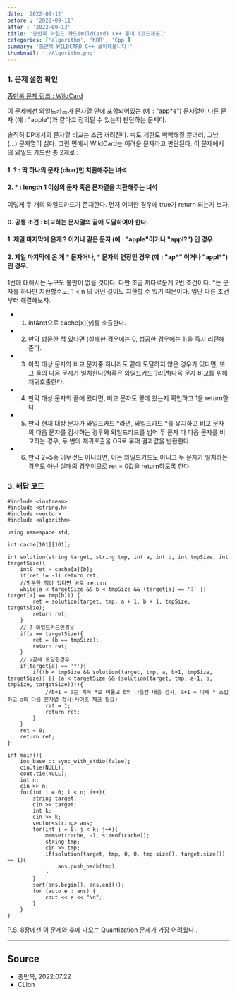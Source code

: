 ```yaml
---
date: '2022-09-12'
before : '2022-09-11'
after : '2022-09-13'
title: '종만북 와일드 카드(WildCard) C++ 풀이 (코드제공)'
categories: ['algorithm', 'KOR', 'Cpp']
summary: '종만북 WILDCARD C++ 풀이해봅니다!'
thumbnail: './Algorithm.png'
---
```


### 1. 문제 설정 확인

[종만북 문제 링크 : WildCard](<https://algospot.com/judge/problem/read/WILDCARD>)


이 문제에선 와일드카드가 문자열 안에 포함되어있는 (예 : "app*e") 문자열이 다른 문자 (예 : "apple")과 같다고 정의될 수 있는지 판단하는 문제다.


솔직히 DP에서의 문자열 비교는 조금 꺼려진다. 속도 제한도 빡빡해질 뿐더러, 그냥 (...) 문자열이 싫다. 그런 면에서 WildCard는 어려운 문제라고 판단된다. 이 문제에서의 와일드 카드란 총 2개로 :


#### 1. ? : 딱 하나의 문자 (char)만 치환해주는 녀석
#### 2. * : length 1 이상의 문자 혹은 문자열을 치환해주는 녀석


이렇게 두 개의 와일드카드가 존재한다. 먼저 어떠한 경우에 true가 return 되는지 보자.


#### 0. 공통 조건 : 비교하는 문자열의 끝에 도달하여야 한다.
#### 1. 제일 마지막에 온게 ? 이거나 같은 문자 (예 : "apple"이거나 "appl?") 인 경우.
#### 2. 제일 마지막에 온 게 * 문자거나, * 문자의 연장인 경우 (예 : "ap*" 이거나 "appl*")인 경우.


1번에 대해서는 누구도 불만이 없을 것이다. 다만 조금 까다로운게 2번 조건이다. *는 문자를 하나만 치환할수도, 1 < n 의 어떤 길이도 치환할 수 있기 때문이다. 일단 다른 조건부터 해결해보자.


- 1. int&ret으로 cache[x][y]를 호출한다.
- 2. 만약 방문한 적 있다면 (실패한 경우에는 0, 성공한 경우에는 1)을 즉시 리턴해준다.
- 3. 아직 대상 문자와 비교 문자중 하나라도 끝에 도달하지 않은 경우가 있다면, 또 그 둘의 다음 문자가 일치한다면(혹은 와일드카드 ?라면)다음 문자 비교를 위해 재귀호출한다.
- 4. 만약 대상 문자의 끝에 왔다면, 비교 문자도 끝에 왔는지 확인하고 1을 return한다.
- 5. 만약 현재 대상 문자가 와일드카드 *라면, 와일드카드 *를 유지하고 비교 문자의 다음 문자를 검사하는 경우와 와일드카드를 넘어 두 문자 다 다음 문자를 비교하는 경우, 두 번의 재귀호출을 OR로 묶어 결과값을 반환한다.
- 6. 만약 2~5중 아무것도 아니라면, 이는 와일드카드도 아니고 두 문자가 일치하는 경우도 아닌 실패의 경우이므로 ret = 0값을 return하도록 한다.

### 3. 해답 코드

```
#include <iostream>
#include <string.h>
#include <vector>
#include <algorithm>

using namespace std;

int cache[101][101];

int solution(string target, string tmp, int a, int b, int tmpSize, int targetSize){
    int& ret = cache[a][b];
    if(ret != -1) return ret;
    //방문한 적이 있다면 바로 return
    while(a < targetSize && b < tmpSize && (target[a] == '?' || target[a] == tmp[b])) {
        ret = solution(target, tmp, a + 1, b + 1, tmpSize, targetSize);
        return ret;
    }
    // ? 와일드카드인경우
    if(a == targetSize){
        ret = (b == tmpSize);
        return ret;
    }
    // a끝에 도달한경우
    if(target[a] == '*'){
        if((b < tmpSize && solution(target, tmp, a, b+1, tmpSize, targetSize)) || (a < targetSize && (solution(target, tmp, a+1, b, tmpSize, targetSize)))){
            //b+1 = a는 계속 *로 머물고 b의 다음칸 대응 검사, a+1 = 이제 * 스킵하고 a의 다음 문자열 검사(사이즈 체크 필요)
            ret = 1;
            return ret;
        }
    }
    ret = 0;
    return ret;
}

int main(){
    ios_base :: sync_with_stdio(false);
    cin.tie(NULL);
    cout.tie(NULL);
    int n;
    cin >> n;
    for(int i = 0; i < n; i++){
        string target;
        cin >> target;
        int k;
        cin >> k;
        vector<string> ans;
        for(int j = 0; j < k; j++){
            memset(cache, -1, sizeof(cache));
            string tmp;
            cin >> tmp;
            if(solution(target, tmp, 0, 0, tmp.size(), target.size()) == 1){
                ans.push_back(tmp);
            }
        }
        sort(ans.begin(), ans.end());
        for (auto e : ans) {
            cout << e << "\n";
        }
    }
}

```
P.S. 8장에선 이 문제와 후에 나오는 Quantization 문제가 가장 어려웠다..

--- 

## Source

- 종만북, 2022.07.22
- CLion